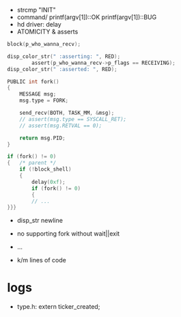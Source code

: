 - strcmp "INIT"
- command/ printf(argv[1])::OK printf(argv[1])::BUG 
- hd driver: delay
- ATOMICITY & asserts
```c
block(p_who_wanna_recv);

disp_color_str(" :asserting: ", RED);
		assert(p_who_wanna_recv->p_flags == RECEIVING);
disp_color_str(" :asserted: ", RED);
```
```c
PUBLIC int fork()
{
	MESSAGE msg;
	msg.type = FORK;

	send_recv(BOTH, TASK_MM, &msg);
	// assert(msg.type == SYSCALL_RET);
	// assert(msg.RETVAL == 0);

	return msg.PID;
}
```
```c
if (fork() != 0) 
{	/* parent */
    if (!block_shell)
    {
    	delay(0xf);
    	if (fork() != 0)
		{
		// ...
}}}
```
- disp_str newline
- no supporting fork without wait||exit

- ...


- k/m lines of code

# logs
- type.h: extern ticker_created;
